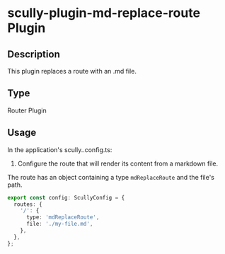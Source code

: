 # scully-plugin-md-replace-route Plugin

## Description

This plugin replaces a route with an .md file.

## Type

Router Plugin

## Usage

In the application's scully.<your-app>.config.ts:

1. Configure the route that will render its content from a markdown file.

The route has an object containing a type `mdReplaceRoute` and the file's path.

```typescript
export const config: ScullyConfig = {
  routes: {
    '/': {
      type: 'mdReplaceRoute',
      file: './my-file.md',
    },
  },
};
```
